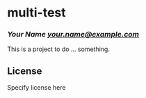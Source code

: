 # multi-test
### _Your Name <your.name@example.com>_

This is a project to do ... something.

## License

Specify license here

